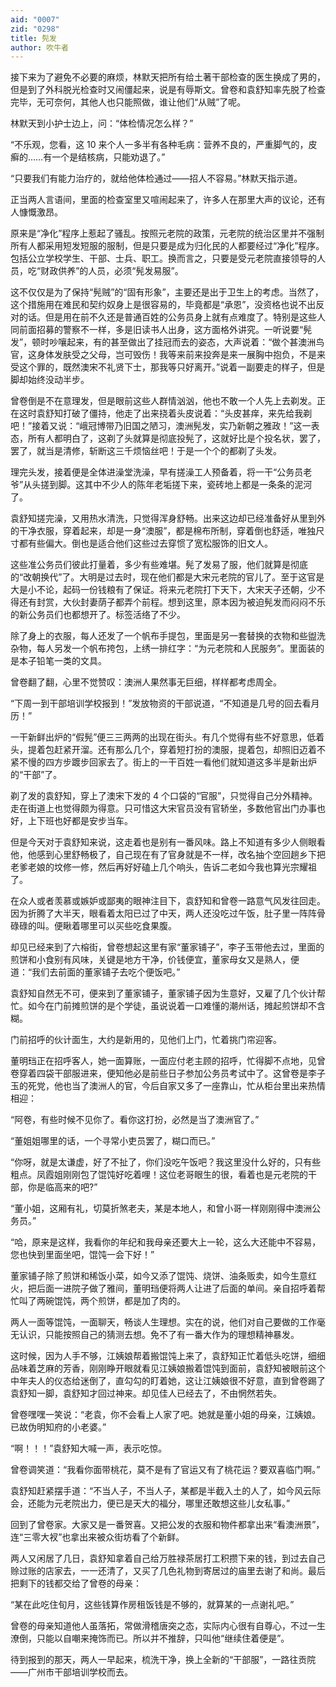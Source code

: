 ```yaml
---
aid: "0007"
zid: "0298"
title: 髡发
author: 吹牛者
---
```


接下来为了避免不必要的麻烦，林默天把所有给土著干部检查的医生换成了男的，但是到了外科脱光检查时又闹僵起来，说是有辱斯文。曾卷和袁舒知率先脱了检查完毕，无可奈何，其他人也只能照做，谁让他们“从贼”了呢。

林默天到小护士边上，问：“体检情况怎么样？”

“不乐观，您看，这 10 来个人一多半有各种毛病：营养不良的，严重脚气的，皮癣的……有一个是结核病，只能劝退了。”

“只要我们有能力治疗的，就给他体检通过――招人不容易。”林默天指示道。

正当两人言语间，里面的检查室里又喧闹起来了，许多人在那里大声的议论，还有人慷慨激昂。

原来是“净化”程序上惹起了骚乱。按照元老院的政策，元老院的统治区里并不强制所有人都采用短发短服的服制，但是只要是成为归化民的人都要经过“净化”程序。包括公立学校学生、干部、士兵、职工。换而言之，只要是受元老院直接领导的人员，吃“财政供养”的人员，必须“髡发易服”。

这不仅仅是为了保持“髡贼”的“固有形象”，主要还是出于卫生上的考虑。当然了，这个措施用在难民和契约奴身上是很容易的，毕竟都是“承恩”，没资格也说不出反对的话。但是用在前不久还是普通百姓的公务员身上就有点难度了。特别是这些人同前面招募的警察不一样，多是旧读书人出身，这方面格外讲究。一听说要“髡发”，顿时吵嚷起来，有的甚至做出了挂冠而去的姿态，大声说着：“做个甚澳洲鸟官，这身体发肤受之父母，岂可毁伤！我等来前来投奔是来一展胸中抱负，不是来受这个罪的，既然澳宋不礼贤下士，那我等只好离开。”说着一副要走的样子，但是脚却始终没动半步。

曾卷倒是不在意理发，但是眼前这些人群情汹汹，他也不敢一个人先上去剃发。正在这时袁舒知打破了僵持，他走了出来挠着头皮说着：“头皮甚痒，来先给我剃吧！”接着又说：“峨冠博带乃旧国之陋习，澳洲髡发，实乃新朝之雅政！”这一表态，所有人都明白了，这剃了头就算是彻底投髡了，这就好比是个投名状，罢了，罢了，就当是清修，斩断这三千烦恼丝吧！于是一个个的都剃了头发。

理完头发，接着便是全体进澡堂洗澡，早有搓澡工人预备着，将一干“公务员老爷”从头搓到脚。这其中不少人的陈年老垢搓下来，瓷砖地上都是一条条的泥河了。

袁舒知搓完澡，又用热水清洗，只觉得浑身舒畅。出来这边却已经准备好从里到外的干净衣服，穿着起来，却是一身“澳服”，都是棉布所制，穿着倒也舒适，唯独尺寸都有些偏大。倒也是适合他们这些过去穿惯了宽松服饰的旧文人。

这些准公务员们彼此打量着，多少有些难堪。髡了发易了服，他们就算是彻底的“改朝换代”了。大明是过去时，现在他们都是大宋元老院的官儿了。至于这官是大是小不论，起码一份钱粮有了保证。将来元老院打下天下，大宋天子还朝，少不得还有封赏，大伙封妻荫子都弄个前程。想到这里，原本因为被迫髡发而闷闷不乐的新公务员们也都想开了。标签活络了不少。

除了身上的衣服，每人还发了一个帆布手提包，里面是另一套替换的衣物和些盥洗杂物，每人另发一个帆布挎包，上绣一排红字：“为元老院和人民服务”。里面装的是本子铅笔一类的文具。

曾卷翻了翻，心里不觉赞叹：澳洲人果然事无巨细，样样都考虑周全。

“下周一到干部培训学校报到！”发放物资的干部说道，“不知道是几号的回去看月历！”

一干新鲜出炉的“假髡”便三三两两的出现在街头。有几个觉得有些不好意思，低着头，提着包赶紧开溜。还有那么几个，穿着短打扮的澳服，提着包，却照旧迈着不紧不慢的四方步踱步回家去了。街上的一干百姓一看他们就知道这多半是新出炉的“干部”了。

剃了发的袁舒知，穿上了澳宋下发的 4 个口袋的“官服”，只觉得自己分外精神。走在街道上也觉得颇为得意。只可惜这大宋官员没有官轿坐，多数他官出门办事也好，上下班也好都是安步当车。

但是今天对于袁舒知来说，这走着也是别有一番风味。路上不知道有多少人侧眼看他，他感到心里舒畅极了，自己现在有了官身就是不一样，改名抽个空回趟乡下把老爹老娘的坟修一修，然后再好好磕上几个响头，告诉二老如今我也算光宗耀祖了。

在众人或者羡慕或嫉妒或鄙夷的眼神注目下，袁舒知和曾卷一路意气风发往回走。因为折腾了大半天，眼看着太阳已过了中天，两人还没吃过午饭，肚子里一阵阵骨碌碌的叫。便瞅着哪里可以买些吃食果腹。

却见已经来到了六榕街，曾卷想起这里有家“董家铺子”，李子玉带他去过，里面的煎饼和小食别有风味，关键是地方干净，价钱便宜，董家母女又是熟人，便道：“我们去前面的董家铺子去吃个便饭吧。”

袁舒知自然无不可，便来到了董家铺子，董家铺子因为生意好，又雇了几个伙计帮忙。如今在门前摊煎饼的是个学徒，虽说说着一口难懂的潮州话，摊起煎饼却不含糊。

门前招呼的伙计面生，大约是新用的，见他们上门，忙着挑门帘迎客。

董明珰正在招呼客人，她一面算账，一面应付老主顾的招呼，忙得脚不点地，见曾卷穿着四袋干部服进来，便知他必是前些日子参加公务员考试中了。这曾卷是李子玉的死党，他也当了澳洲人的官，今后自家又多了一座靠山，忙从柜台里出来热情相迎：

“阿卷，有些时候不见你了。看你这打扮，必然是当了澳洲官了。”

“董姐姐哪里的话，一个寻常小吏员罢了，糊口而已。”

“你呀，就是太谦虚，好了不扯了，你们没吃午饭吧？我这里没什么好的，只有些粗点。凤霞姐刚刚包了馄饨好吃着哩！这位老哥眼生的很，看着也是元老院的干部，你是临高来的吧?”

“董小姐，这厢有礼，切莫折煞老夫，某是本地人，和曾小哥一样刚刚得中澳洲公务员。”

“哈，原来是这样，我看你的年纪和我母亲还要大上一轮，这么大还能中不容易，您也快到里面坐吧，馄饨一会下好！”

董家铺子除了煎饼和稀饭小菜，如今又添了馄饨、烧饼、油条贩卖，如今生意红火，把后面一进院子做了雅间，董明珰便将两人让进了后面的单间。亲自招呼着帮忙叫了两碗馄饨，两个煎饼，都是加了肉的。

两人一面等馄饨，一面聊天，畅谈人生理想。实在的说，他们对自己要做的工作毫无认识，只能按照自己的猜测去想。免不了有一番大作为的理想精神暴发。

这时候，因为人手不够，江姨娘帮着搬馄饨上来了，袁舒知正忙着低头吃饼，细细品味着芝麻的芳香，刚刚睁开眼就看见江姨娘搬着馄饨到面前，袁舒知被眼前这个中年夫人的仪态给迷倒了，直勾勾的盯着她，这让江姨娘很不好意，直到曾卷踢了袁舒知一脚，袁舒知才回过神来。却见佳人已经去了，不由惘然若失。

曾卷嘿嘿一笑说：“老袁，你不会看上人家了吧。她就是董小姐的母亲，江姨娘。已故伪明知府的小老婆。”

“啊！！！”袁舒知大喊一声，表示吃惊。

曾卷调笑道：“我看你面带桃花，莫不是有了官运又有了桃花运？要双喜临门啊。”

袁舒知赶紧摆手道：“不当人子，不当人子，某都是半截入土的人了，如今风云际会，还能为元老院出力，便已是天大的福分，哪里还敢想这些儿女私事。”

回到了曾卷家。大家又是一番贺喜。又把公发的衣服和物件都拿出来“看澳洲景”，连“三零大衩”也拿出来被众街坊看了个新鲜。

两人又闲居了几日，袁舒知拿着自己给万胜禄茶居打工积攒下来的钱，到过去自己赊过账的店家去，一一还清了，又买了几色礼物到寄居过的庙里去谢了和尚。最后把剩下的钱都交给了曾卷的母亲：

“某在此吃住旬月，这些钱算作房租饭钱是不够的，就算某的一点谢礼吧。”

曾卷的母亲知道他人虽落拓，常做滑稽唐突之态，实际内心很有自尊心，不过一生潦倒，只能以自嘲来掩饰而已。所以并不推辞，只叫他“继续住着便是”。

待到报到的那天，两人一早起来，梳洗干净，换上全新的“干部服”，一路往贡院――广州市干部培训学校而去。
